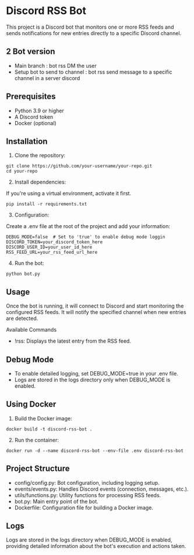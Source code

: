 # Discord RSS Bot

This project is a Discord bot that monitors one or more RSS feeds and sends notifications for new entries directly to a specific Discord channel.

## 2 Bot version
* Main branch : bot rss DM the user 
* Setup bot to send to channel : bot rss send message to a specific channel in a server discord

## Prerequisites
* Python 3.9 or higher  
* A Discord token  
* Docker (optional)  

## Installation

1. Clone the repository:  
```
git clone https://github.com/your-username/your-repo.git
cd your-repo
```

2. Install dependencies:  

If you're using a virtual environment, activate it first.  
```
pip install -r requirements.txt
```

3. Configuration:  

Create a .env file at the root of the project and add your information:  
```
DEBUG_MODE=false  # Set to 'true' to enable debug mode loggin
DISCORD_TOKEN=your_discord_token_here
DISCORD_USER_ID=your_user_id_here
RSS_FEED_URL=your_rss_feed_url_here
```

4. Run the bot:  
```
python bot.py
```

## Usage  

Once the bot is running, it will connect to Discord and start monitoring the configured RSS feeds. It will notify the specified channel when new entries are detected.   

Available Commands

* !rss: Displays the latest entry from the RSS feed.  

## Debug Mode

* To enable detailed logging, set DEBUG_MODE=true in your .env file.  
* Logs are stored in the logs directory only when DEBUG_MODE is enabled.  

## Using Docker

1. Build the Docker image:  
```
docker build -t discord-rss-bot .
```

2. Run the container:  
```
docker run -d --name discord-rss-bot --env-file .env discord-rss-bot
```

## Project Structure

* config/config.py: Bot configuration, including logging setup.  
* events/events.py: Handles Discord events (connection, messages, etc.).  
* utils/functions.py: Utility functions for processing RSS feeds.  
* bot.py: Main entry point of the bot.  
* Dockerfile: Configuration file for building a Docker image.  

## Logs

Logs are stored in the logs directory when DEBUG_MODE is enabled, providing detailed information about the bot's execution and actions taken.  